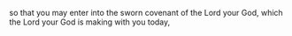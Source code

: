so that you may enter into the sworn covenant of the Lord your God, which the Lord your God is making with you today,
